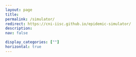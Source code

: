 ```yaml
---
layout: page
title: 
permalink: /simulator/
redirect: https://cni-iisc.github.io/epidemic-simulator/
description: 
nav: false

display_categories: [""]
horizontal: true
---
```

